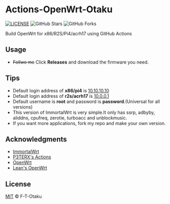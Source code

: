 # Actions-OpenWrt-Otaku

[![LICENSE](https://img.shields.io/github/license/mashape/apistatus.svg?style=flat-square&label=LICENSE)](https://github.com/F-T-Otaku/Action-OpenWrt-x86-r2s-pi4-acrh17/blob/main/LICENSE)
![GitHub Stars](https://img.shields.io/github/stars/F-T-Otaku/Action-OpenWrt-x86-r2s-pi4-acrh17.svg?style=flat-square&label=Stars&logo=github)
![GitHub Forks](https://img.shields.io/github/forks/F-T-Otaku/Action-OpenWrt-x86-r2s-pi4-acrh17.svg?style=flat-square&label=Forks&logo=github)

Build OpenWrt for x86/R2S/Pi4/acrh17 using GitHub Actions

## Usage

- ~~Follwo me~~ Click **Releases** and download the firmware you need.

## Tips

- Default login address of **x86/pi4** is [10.10.10.10](10.10.10.10)
- Default login address of **r2s/acrh17** is [10.0.0.1](10.0.0.1)
- Default username is **root** and password is **password**.(Universal for all versions)
- This version of ImmortalWrt is very simple.It only has ssrp, adbyby, aliddns, cpufreq, zerotie, turboacc and unblockmusic.
- If you want more applications, fork my repo and make your own version.

## Acknowledgments

- [ImmortalWrt](https://github.com/immortalwrt/immortalwrt)
- [P3TERX's Actions](https://github.com/P3TERX/Actions-OpenWrt)
- [OpenWrt](https://github.com/openwrt/openwrt)
- [Lean's OpenWrt](https://github.com/coolsnowwolf/lede)

## License

[MIT](https://github.com/F-T-Otaku/Action-OpenWrt-x86-r2s-pi4-acrh17/blob/main/LICENSE) © F-T-Otaku
